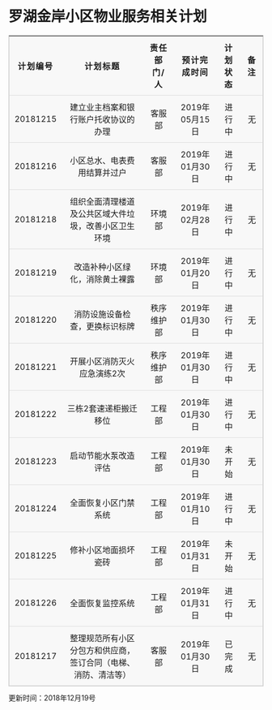 
# 罗湖金岸小区物业服务相关计划

<style>
body {
  line-height: 1.25;
}

table {
  border: 1px solid #ccc;
  border-collapse: collapse;
  margin: 0;
  padding: 0;
  width: 100%;
  table-layout: fixed;
}

table caption {
  font-size: 1.5em;
  margin: .5em 0 .75em;
}

table tr {
  background-color: #f8f8f8;
  border: 1px solid #ddd;
  padding: .35em;
}

table th,
table td {
  padding: .625em;
  text-align: center;
}

table th {
  font-size: 1em;
  letter-spacing: .1em;
  text-transform: uppercase;
}

@media screen and (max-width: 600px) {
  table {
    border: 0;
  }

  table caption {
    font-size: 1.3em;
  }

  table thead {
    border: none;
    clip: rect(0 0 0 0);
    height: 1px;
    margin: -1px;
    overflow: hidden;
    padding: 0;
    position: absolute;
    width: 1px;
  }

  table tr {
    border-bottom: 3px solid #ddd;
    display: block;
    margin-bottom: .625em;
  }

  table td {
    border-bottom: 1px solid #ddd;
    display: block;
    font-size: 1em;
    text-align: right;
  }

  table td::before {
    /*
    * aria-label has no advantage, it won't be read inside a table
    content: attr(aria-label);
    */
    content: attr(data-label);
    float: left;
    font-weight: bold;
    text-transform: uppercase;
  }

  table td:last-child {
    border-bottom: 0;
  }
}

</style>

<table>
  <thead>
    <tr>
      <th scope="col">计划编号</th>
      <th scope="col">计划标题</th>
      <th scope="col">责任部门/人</th>
      <th scope="col">预计完成时间</th>
      <th scope="col">计划状态</th>
      <th scope="col">备注</th>
    </tr>
  </thead>
  <tbody>
  <!------------------------ 正文从这里开始  --------------------------------->

  
  














<tr>
<td data-label="计划编号">20181215</td>
<td data-label="计划标题">建立业主档案和银行账户托收协议的办理</td>
<td data-label="责任部门/人">客服部</td>
<td data-label="预计完成时间">2019年05月15日</td>
<td data-label="计划状态">进行中</td>
<td data-label="备注">无</td>
</tr>
<tr>
<td data-label="计划编号">20181216</td>
<td data-label="计划标题">小区总水、电表费用结算并过户</td>
<td data-label="责任部门/人">客服部</td>
<td data-label="预计完成时间">2019年01月30日</td>
<td data-label="计划状态">进行中</td>
<td data-label="备注">无</td>
</tr>

<tr>
<td data-label="计划编号">20181218</td>
<td data-label="计划标题">组织全面清理楼道及公共区域大件垃圾，改善小区卫生环境</td>
<td data-label="责任部门/人">环境部</td>
<td data-label="预计完成时间">2019年02月28日</td>
<td data-label="计划状态">进行中</td>
<td data-label="备注">无</td>
</tr>
<tr>
<td data-label="计划编号">20181219</td>
<td data-label="计划标题">改造补种小区绿化，消除黄土裸露</td>
<td data-label="责任部门/人">环境部</td>
<td data-label="预计完成时间">2019年01月20日</td>
<td data-label="计划状态">进行中</td>
<td data-label="备注">无</td>
</tr>
<tr>
<td data-label="计划编号">20181220</td>
<td data-label="计划标题">消防设施设备检查，更换标识标牌</td>
<td data-label="责任部门/人">秩序维护部</td>
<td data-label="预计完成时间">2019年01月30日</td>
<td data-label="计划状态">进行中</td>
<td data-label="备注">无</td>
</tr>
<tr>
<td data-label="计划编号">20181221</td>
<td data-label="计划标题">开展小区消防灭火应急演练2次</td>
<td data-label="责任部门/人">秩序维护部</td>
<td data-label="预计完成时间">2019年01月30日</td>
<td data-label="计划状态">进行中</td>
<td data-label="备注">无</td>
</tr>
<tr>
<td data-label="计划编号">20181222</td>
<td data-label="计划标题">三栋2套速递柜搬迁移位</td>
<td data-label="责任部门/人">工程部</td>
<td data-label="预计完成时间">2019年01月30日</td>
<td data-label="计划状态">进行中</td>
<td data-label="备注">无</td>
</tr>
<tr>
<td data-label="计划编号">20181223</td>
<td data-label="计划标题">启动节能水泵改造评估</td>
<td data-label="责任部门/人">工程部</td>
<td data-label="预计完成时间">2019年01月30日</td>
<td data-label="计划状态">未开始</td>
<td data-label="备注">无</td>
</tr>
<tr>
<td data-label="计划编号">20181224</td>
<td data-label="计划标题">全面恢复小区门禁系统</td>
<td data-label="责任部门/人">工程部</td>
<td data-label="预计完成时间">2019年01月10日</td>
<td data-label="计划状态">进行中</td>
<td data-label="备注">无</td>
</tr>
<tr>
<td data-label="计划编号">20181225</td>
<td data-label="计划标题">修补小区地面损坏瓷砖</td>
<td data-label="责任部门/人">工程部</td>
<td data-label="预计完成时间">2019年01月31日</td>
<td data-label="计划状态">未开始</td>
<td data-label="备注">无</td>
</tr>
<tr>
<td data-label="计划编号">20181226</td>
<td data-label="计划标题">全面恢复监控系统</td>
<td data-label="责任部门/人">工程部</td>
<td data-label="预计完成时间">2019年01月31日</td>
<td data-label="计划状态">进行中</td>
<td data-label="备注">无</td>
</tr>


<tr>
<td data-label="计划编号">20181217</td>
<td data-label="计划标题">整理规范所有小区分包方和供应商，签订合同（电梯、消防、清洁等）</td>
<td data-label="责任部门/人">客服部</td>
<td data-label="预计完成时间">2019年01月30日</td>
<td data-label="计划状态">已完成</td>
<td data-label="备注">无</td>
</tr>





  </tbody>
</table>

更新时间：2018年12月19号
